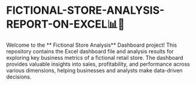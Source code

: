 # FICTIONAL-STORE-ANALYSIS-REPORT-ON-EXCEL📊🛒
Welcome to the ** Fictional Store Analysis** Dashboard project! This repository contains the Excel dashboard file and analysis results for exploring key business metrics of a fictional retail store. The dashboard provides valuable insights into sales, profitability, and performance across various dimensions, helping businesses and analysts make data-driven decisions.

